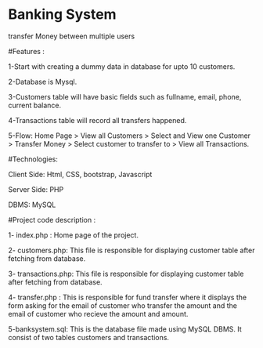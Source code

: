 # Banking System

transfer Money between multiple users


#Features :

1-Start with creating a dummy data in database for upto 10 customers. 

2-Database is Mysql.

3-Customers table will have basic fields such as fullname, email, phone, current balance. 

4-Transactions table will record all transfers happened.

5-Flow: Home Page > View all Customers > Select and View one Customer > Transfer Money > Select customer to transfer to > View all Transactions.


#Technologies:

Client Side: Html, CSS, bootstrap, Javascript

Server Side: PHP

DBMS: MySQL


#Project code description :

1- index.php : Home page of the project.

2- customers.php: This file is responsible for displaying customer table after fetching from database.

3- transactions.php: This file is responsible for displaying customer table after fetching from database.

4- transfer.php : This is responsible for fund transfer where it displays the form asking for the email of customer who transfer the amount  and the email of customer who recieve the amount and amount.

5-banksystem.sql: This is the database file made using MySQL DBMS. It consist of two tables customers and transactions.

